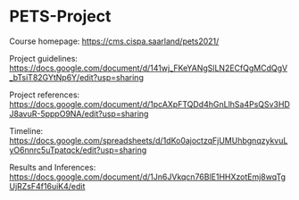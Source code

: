 # PETS-Project

Course homepage: https://cms.cispa.saarland/pets2021/

Project guidelines: https://docs.google.com/document/d/141wj_FKeYANgSlLN2ECfQgMCdQgV_bTsiT82GYtNp6Y/edit?usp=sharing

Project references: https://docs.google.com/document/d/1pcAXpFTQDd4hGnLlhSa4PsQSv3HDJ8avuR-5pppO9NA/edit?usp=sharing

Timeline: https://docs.google.com/spreadsheets/d/1dKo0ajoctzqFjUMUhbgnqzykvuLyO6nnrc5uTpatqck/edit?usp=sharing

Results and Inferences: https://docs.google.com/document/d/1Jn6JVkqcn76BlE1HHXzotEmj8wqTgUjRZsF4f16uiK4/edit



